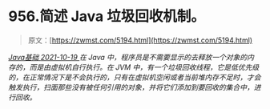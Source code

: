 <!--yml
category: 未分类
date: 0001-01-01 00:00:00
-->

# 956.简述 Java 垃圾回收机制。

> 原文：[https://zwmst.com/5194.html](https://zwmst.com/5194.html)

   [ *Java基础* ](https://zwmst.com/java%e5%9f%ba%e7%a1%80)*[ <time datetime="2021-10-19T22:17:37+08:00"> 2021-10-19 </time> ](https://zwmst.com/5194.html)  在 Java 中，程序员是不需要显示的去释放一个对象的内存的，而是由虚拟机自行执行。在 JVM 中，有一个垃圾回收线程，它是低优先级的，在正常情况下是不会执行的，只有在虚拟机空闲或者当前堆内存不足时，才会触发执行，扫面那些没有被任何引用的对象，并将它们添加到要回收的集合中，进行回收。*